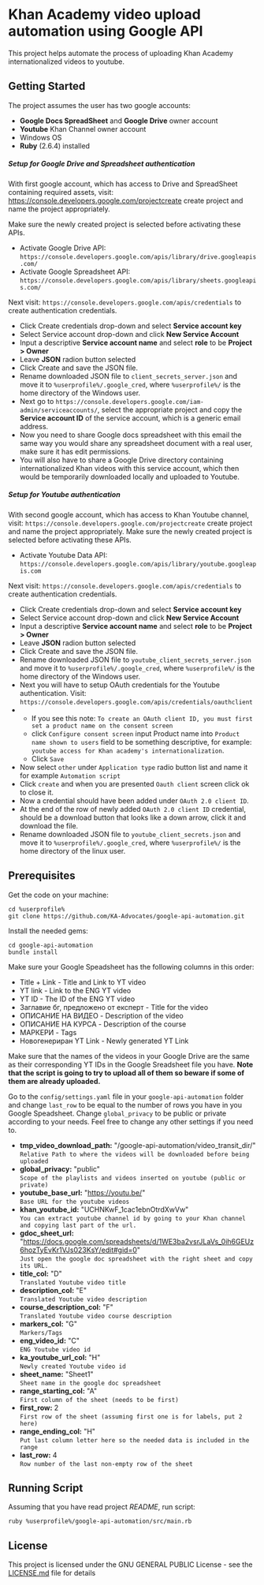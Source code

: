 # Khan Academy video upload automation using Google API
This project helps automate the process of uploading Khan Academy internationalized videos to youtube.

## Getting Started
The project assumes the user has two google accounts:

* **Google Docs SpreadSheet** and **Google Drive** owner account
* **Youtube** Khan Channel owner account
* Windows OS
* **Ruby** (2.6.4) installed

##### Setup for Google Drive and Spreadsheet authentication
With first google account, which has access to Drive and SpreadSheet containing required assets, visit: https://console.developers.google.com/projectcreate
create project and name the project appropriately.

Make sure the newly created project is selected before activating these APIs.

* Activate Google Drive API: `https://console.developers.google.com/apis/library/drive.googleapis.com/`
* Activate Google Spreadsheet API: `https://console.developers.google.com/apis/library/sheets.googleapis.com/`

Next visit: `https://console.developers.google.com/apis/credentials` to create authentication credentials.

* Click Create credentials drop-down and select **Service account key**
* Select Service account drop-down and click **New Service Account**
* Input a descriptive **Service account name** and select **role** to be **Project > Owner**  
* Leave **JSON** radion button selected
* Click Create and save the JSON file.
* Rename downloaded JSON file to `client_secrets_server.json` and move it to `%userprofile%/.google_cred`, where `%userprofile%/` is the home directory of the Windows user.
* Next go to `https://console.developers.google.com/iam-admin/serviceaccounts/`, select the appropriate project and copy the **Service account ID** of the service account, which is a generic email address.
* Now you need to share Google docs spreadsheet with this email the same way you would share any spreadsheet document with a real user, make sure it has edit permissions.
* You will also have to share a Google Drive directory containing internationalized Khan videos with this service account, which then would be temporarily downloaded locally and uploaded to Youtube.

##### Setup for Youtube authentication
With second google account, which has access to Khan Youtube channel, visit: `https://console.developers.google.com/projectcreate`
create project and name the project appropriately.
Make sure the newly created project is selected before activating these APIs.

* Activate Youtube Data API: `https://console.developers.google.com/apis/library/youtube.googleapis.com`

Next visit: `https://console.developers.google.com/apis/credentials` to create authentication credentials.

* Click Create credentials drop-down and select **Service account key**
* Select Service account drop-down and click **New Service Account**
* Input a descriptive **Service account name** and select **role** to be **Project > Owner**  
* Leave **JSON** radion button selected
* Click Create and save the JSON file.
* Rename downloaded JSON file to `youtube_client_secrets_server.json` and move it to `%userprofile%/.google_cred`, where `%userprofile%/` is the home directory of the Windows user.
* Next you will have to setup OAuth credentials for the Youtube authentication. Visit:   `https://console.developers.google.com/apis/credentials/oauthclient`
*
  * If you see this note: `To create an OAuth client ID, you must first     
    set a product name on the consent screen`
  * click `Configure consent screen`
    input Product name into `Product name shown to users` field to be something descriptive, for example: `youtube access for Khan academy's internationalization`.
  * Click `Save`
* Now select `other` under `Application type` radio button list and name it for example `Automation script`
* Click `create` and when you are presented `Oauth client` screen click ok to close it.
* Now a credential should have been added under `OAuth 2.0 client ID`.
* At the end of the row of newly added `OAuth 2.0 client ID` credential, should be a download button that looks like a down arrow, click it and download the file.
* Rename downloaded JSON file to `youtube_client_secrets.json` and move it to `%userprofile%/.google_cred`, where `%userprofile%/` is the home directory of the linux user.

## Prerequisites
Get the code on your machine:
```
cd %userprofile%
git clone https://github.com/KA-Advocates/google-api-automation.git
```

Install the needed gems:
```
cd google-api-automation
bundle install
```

Make sure your Google Speadsheet has the following columns in this order:

* Title + Link - Title and Link to YT video
* YT link - Link to the ENG YT video
* YT ID - The ID of the ENG YT video
* Заглавие бг, предложено от експерт - Title for the video
* ОПИСАНИЕ НА ВИДЕО - Description of the video
* ОПИСАНИЕ НА КУРСА - Description of the course
* МАРКЕРИ - Tags
* Новогенериран YT Link - Newly generated YT Link

Make sure that the names of the videos in your Google Drive are the same as their corresponding YT IDs in the Google Sreadsheet file you have. **Note that the script is going to try to upload all of them so beware if some of them are already uploaded.**

Go to the `config/settings.yaml` file in your `google-api-automation` folder and change `last_row` to be equal to the number of rows you have in you Google Speadsheet. Change `global_privacy` to be public or private according to your needs. Feel free to change any other settings if you need to.

* **tmp\_video\_download\_path:** "/google-api-automation/video_transit_dir/"
  <br>`Relative Path to where the videos will be downloaded before being uploaded`
* **global\_privacy:** "public"
  <br>`Scope of the playlists and videos inserted on youtube (public or private)`
* **youtube\_base\_url:** "https://youtu.be/"
  <br>`Base URL for the youtube videos`
* **khan\_youtube\_id:** "UCHNKwF_1cac1ebnOtrdXwVw"
  <br>`You can extract youtube channel id by going to your Khan channel and copying last part of the url.`
* **gdoc\_sheet\_url:**       
  "https://docs.google.com/spreadsheets/d/1WE3ba2vsrJLaVs_0ih6GEUz6hozTyEvKr1VJs023KsY/edit#gid=0"
  <br>`Just open the google doc spreadsheet with the right sheet and copy its URL.`
* **title\_col:** "D"
  <br>`Translated Youtube video title`
* **description\_col:** "E"
  <br>`Translated Youtube video description`
* **course\_description\_col:** "F"
  <br>`Translated Youtube video course description`
* **markers\_col:** "G"
  <br>`Markers/Tags`
* **eng\_video\_id:** "C"
  <br>`ENG Youtube video id`
* **ka\_youtube\_url\_col:** "H"
  <br>`Newly created Youtube video id`
* **sheet\_name:** "Sheet1"
  <br>`Sheet name in the google doc spreadsheet`
* **range\_starting\_col:** "A"
  <br>`First column of the sheet (needs to be first)`
* **first\_row:** 2
  <br>`First row of the sheet (assuming first one is for labels, put 2 here)`
* **range\_ending\_col:** "H"
  <br>`Put last column letter here so the needed data is included in the range`
* **last\_row:** 4
  <br>`Row number of the last non-empty row of the sheet`

## Running Script
  Assuming that you have read project *README*, run script:
  ```
  ruby %userprofile%/google-api-automation/src/main.rb
  ```   

## License
This project is licensed under the GNU GENERAL PUBLIC License - see the [LICENSE.md](LICENSE.md) file for details
